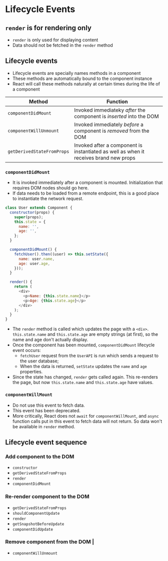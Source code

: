 # Lifecycle Events

## `render` is for rendering only
- `render` is only used for displaying content
- Data should not be fetched in the `render` method

## Lifecycle events
- Lifecycle events are specially names methods in a component
- These methods are automatically bound to the component instance
- React will call these methods naturally at certain times during the life of a component

| Method | Function |
| ---- | ---- |
| `componentDidMount` | Invoked immediateky *after* the component is *inserted* into the DOM |
| `componentWillUnmount` | Invoked immediately *before* a component is *removed* from the DOM |
| `getDerivedStateFromProps` | Invoked after a component is instantiated as well as when it receives brand new props |

### `componentDidMount`
- It is invoked immediately after a component is mounted. Initialization that requires DOM nodes should go here.
- If data needs to be loaded from a remote endpoint, this is a good place to instantiate the network request.

```js
class User extends Component {
  constructor(props) {
    super(props);
    this.state = {
      name: '',
      age: '',
    };
  }

  componentDidMount() {
    fetchUser().then((user) => this.setState({
      name: user.name,
      age: user.age,
    }));
  }

  render() {
    return (
      <div>
        <p>Name: {this.state.name}</p>
        <p>Age: {this.state.age}</p>
      </div>
    );
  }
}
```

- The `render` method is called which updates the page with a `<div>`. `this.state.name` and `this.state.age` are empty strings (at first), so the name and age don't actually display.
- Once the component has been mounted, `componentDidMount` lifecycle event occurs:
  - `fetchUser` request from the `UserAPI` is run which sends a request to the user database;
  -  When the data is returned, `setState` updates the `name` and `age` properties.
- Since the state has changed, `render` gets called again. This re-renders the page, but now `this.state.name` and `this.state.age` have values.

### `componentWillMount`
- Do not use this event to fetch data.
- This event has been deprecated.
- More critically, React does not `await` for `componentWillMount`, and `async` function calls put in this event to fetch data will not return. So data won't be available in `render` method.

## Lifecycle event sequence

### Add component to the DOM
- `constructor`
- `getDerivedStateFromProps`
- `render`
- `componentDidMount`

### Re-render component to the DOM
- `getDerivedStateFromProps`
- `shouldComponentUpdate`
- `render`
- `getSnapshotBeforeUpdate`
- `componentDidUpdate`

### Remove component from the DOM |
- `componentWillUnmount`
